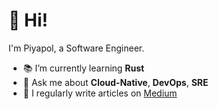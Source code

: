 # 🦦 Hi!
I'm Piyapol, a Software Engineer.

- 📚 I’m currently learning **Rust**
- 💬 Ask me about **Cloud-Native**, **DevOps**, **SRE**
- 📝 I regularly write articles on [Medium](https://piyapolp.medium.com)
